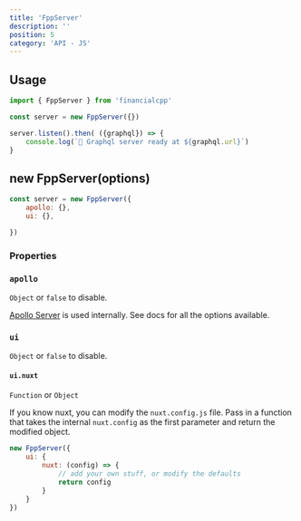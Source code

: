 ```yaml
---
title: 'FppServer'
description: ''
position: 5
category: 'API - JS'
---
```


## Usage
```js
import { FppServer } from 'financialcpp'

const server = new FppServer({})

server.listen().then( ({graphql}) => {
    console.log(`🚀 Graphql server ready at ${graphql.url}`)
}
```
<div class="my-10" />

## new FppServer(options)
```js
const server = new FppServer({
    apollo: {},
    ui: {},

})
```
### Properties
### `apollo`
`Object` or `false` to disable.


[Apollo Server](https://www.apollographql.com/docs/apollo-server/api/apollo-server/#constructor) is used internally. See docs for all the options available.


### `ui`
`Object` or `false` to disable.



#### `ui.nuxt`
`Function` or `Object`

If you know nuxt, you can modify the `nuxt.config.js` file. Pass in a function that takes the internal `nuxt.config` as the first parameter and return the modified object.

```js
new FppServer({
    ui: {
        nuxt: (config) => {
            // add your own stuff, or modify the defaults
            return config
        }
    }
})
```


